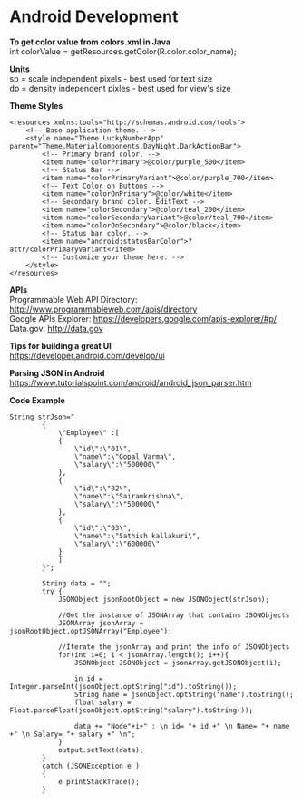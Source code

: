 # Android Development

**To get color value from colors.xml in Java**\
int colorValue = getResources.getColor(R.color.color_name);

**Units**\
sp = scale independent pixels - best used for text size\
dp = density independent pixles - best used for view's size

**Theme Styles**
```
<resources xmlns:tools="http://schemas.android.com/tools">
    <!-- Base application theme. -->
    <style name="Theme.LuckyNumberApp" parent="Theme.MaterialComponents.DayNight.DarkActionBar">
        <!-- Primary brand color. -->
        <item name="colorPrimary">@color/purple_500</item>
        <!-- Status Bar -->
        <item name="colorPrimaryVariant">@color/purple_700</item>
        <!-- Text Color on Buttons -->
        <item name="colorOnPrimary">@color/white</item>
        <!-- Secondary brand color. EditText -->
        <item name="colorSecondary">@color/teal_200</item>
        <item name="colorSecondaryVariant">@color/teal_700</item>
        <item name="colorOnSecondary">@color/black</item>
        <!-- Status bar color. -->
        <item name="android:statusBarColor">?attr/colorPrimaryVariant</item>
        <!-- Customize your theme here. -->
    </style>
</resources>
```

**APIs**\
Programmable Web API Directory: http://www.programmableweb.com/apis/directory \
Google APIs Explorer: https://developers.google.com/apis-explorer/#p/ \
Data.gov: http://data.gov

**Tips for building a great UI**\
https://developer.android.com/develop/ui

**Parsing JSON in Android**\
https://www.tutorialspoint.com/android/android_json_parser.htm

**Code Example**
```
String strJson="
		{
			\"Employee\" :[
			{
				\"id\":\"01\",
				\"name\":\"Gopal Varma\",
				\"salary\":\"500000\"
			},
			{
				\"id\":\"02\",
				\"name\":\"Sairamkrishna\",
				\"salary\":\"500000\"
			},
			{
				\"id\":\"03\",
				\"name\":\"Sathish kallakuri\",
				\"salary\":\"600000\"
			}
			]
		}";

		String data = "";
		try {
			JSONObject jsonRootObject = new JSONObject(strJson);

			//Get the instance of JSONArray that contains JSONObjects
			JSONArray jsonArray = jsonRootObject.optJSONArray("Employee");

			//Iterate the jsonArray and print the info of JSONObjects
			for(int i=0; i < jsonArray.length(); i++){
				JSONObject JSONObject = jsonArray.getJSONObject(i);

				in id = Integer.parseInt(jsonObject.optString("id").toString());
				String name = jsonObject.optString("name").toString();
				float salary = Float.parseFloat(jsonObject.optString("salary").toString());

				data += "Node"+i+" : \n id= "+ id +" \n Name= "+ name +" \n Salary= "+ salary +" \n";
			}
			output.setText(data);
		} 
        catch (JSONException e )
        {
            e printStackTrace();
        }
```



